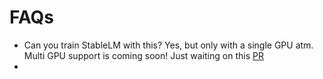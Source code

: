 # FAQs

- Can you train StableLM with this? Yes, but only with a single GPU atm. Multi GPU support is coming soon! Just waiting on this [PR](https://github.com/huggingface/transformers/pull/22874)
-
